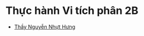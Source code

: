 # Thực hành Vi tích phân 2B
- [Thầy Nguyễn Nhựt Hưng](https://drive.google.com/drive/folders/1Xq_mTgg6Kj_ZVEDENNmUgz-FxQvlWXFa?usp=drive_link)
